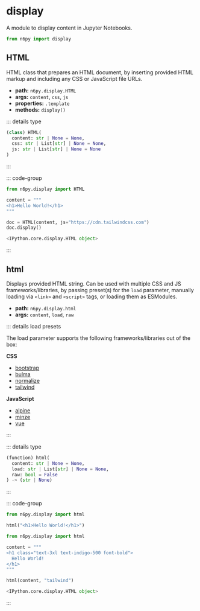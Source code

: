 # display

A module to display content in Jupyter Notebooks.

```py
from n6py import display
```

## HTML <Badge type="tip" text="0.1.20" />

HTML class that prepares an HTML document, by inserting provided HTML markup and including any CSS or JavaScript file URLs.

- **path:** `n6py.display.HTML`
- **args:** `content`, `css`, `js`
- **properties:** `.template`
- **methods:** `display()`

::: details type

```py
(class) HTML(
  content: str | None = None,
  css: str | List[str] | None = None,
  js: str | List[str] | None = None
)
```

:::

::: code-group

```py [Code]
from n6py.display import HTML

content = """
<h1>Hello World!</h1>
"""

doc = HTML(content, js="https://cdn.tailwindcss.com")
doc.display()
```

```py [Result]
<IPython.core.display.HTML object>
```

:::

## html <Badge type="tip" text="0.1.16" />

Displays provided HTML string. Can be used with multiple CSS and JS frameworks/libraries, by passing preset(s) for the `load` parameter, manually loading via `<link>` and `<script>` tags, or loading them as ESModules.

- **path:** `n6py.display.html`
- **args:** `content`, `load`, `raw`

::: details load presets

The load parameter supports the following frameworks/libraries out of the box:

**CSS**

- [bootstrap](https://getbootstrap.com/)
- [bulma](https://bulma.io/)
- [normalize](https://necolas.github.io/normalize.css/)
- [tailwind](https://tailwindcss.com/)

**JavaScript**

- [alpine](https://alpinejs.dev/)
- [minze](https://minze.dev/)
- [vue](https://vuejs.org/)

:::

::: details type

```py
(function) html(
  content: str | None = None,
  load: str | List[str] | None = None,
  raw: bool = False
) -> (str | None)
```

:::

::: code-group

```py [HTML]
from n6py.display import html

html("<h1>Hello World!</h1>")
```

```py [Custom]
from n6py.display import html

content = """
<h1 class="text-3xl text-indigo-500 font-bold">
  Hello World!
</h1>
"""

html(content, "tailwind")
```

```py [Result]
<IPython.core.display.HTML object>
```

:::
